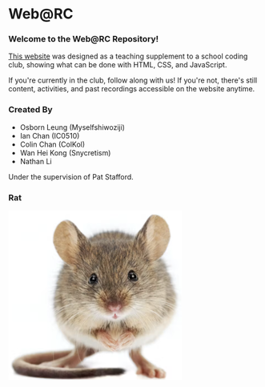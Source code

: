 # Web@RC

### Welcome to the Web@RC Repository!

[This website](https://myselfshiwoziji.github.io/WebRC) was designed as a teaching supplement to a school coding club, showing what can be done with HTML, CSS, and JavaScript.

If you're currently in the club, follow along with us! If you're not, there's still content, activities, and past recordings accessible on the website anytime.

### Created By
- Osborn Leung (Myselfshiwoziji)
- Ian Chan (IC0510)
- Colin Chan (ColKol)
- Wan Hei Kong (Snycretism)
- Nathan Li

Under the supervision of Pat Stafford.

### Rat
![Rat](/Imgs_and_stuff/rat.jpg)
